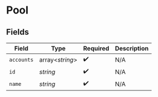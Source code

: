 # Pool


## Fields

| Field              | Type               | Required           | Description        |
| ------------------ | ------------------ | ------------------ | ------------------ |
| `accounts`         | array<*string*>    | :heavy_check_mark: | N/A                |
| `id`               | *string*           | :heavy_check_mark: | N/A                |
| `name`             | *string*           | :heavy_check_mark: | N/A                |